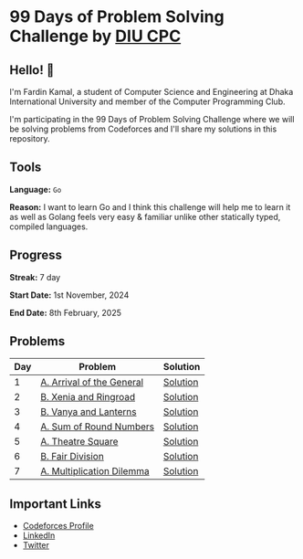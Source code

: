 # 99 Days of Problem Solving Challenge by [DIU CPC](https://www.linkedin.com/company/diu-cpc-computer-programming-club)

## Hello! 👋

I'm Fardin Kamal, a student of Computer Science and Engineering at Dhaka International University and member of the Computer Programming Club.

I'm participating in the 99 Days of Problem Solving Challenge where we will be solving problems from Codeforces and I'll share my solutions in this repository.


## Tools
**Language:** `Go`

**Reason:** I want to learn Go and I think this challenge will help me to learn it as well as Golang feels very easy & familiar unlike other statically typed, compiled languages.


## Progress
**Streak:** 7 day

**Start Date:** 1st November, 2024

**End Date:** 8th February, 2025


## Problems

| Day | Problem                                                                            | Solution               |
|-----|------------------------------------------------------------------------------------|------------------------|
| 1   | [A. Arrival of the General](https://codeforces.com/problemset/problem/144/A)       | [Solution](./day-1.go) |
| 2   | [B. Xenia and Ringroad](https://codeforces.com/problemset/problem/339/B)           | [Solution](./day-2.go) |
| 3   | [B. Vanya and Lanterns](https://codeforces.com/problemset/problem/492/B)           | [Solution](./day-3.go) |
| 4   | [A. Sum of Round Numbers](https://codeforces.com/problemset/problem/1352/A)        | [Solution](./day-4.go) |
| 5   | [A. Theatre Square](https://codeforces.com/problemset/problem/1/A)                 | [Solution](./day-5.go) |
| 6   | [B. Fair Division](https://codeforces.com/problemset/problem/1472/B)               | [Solution](./day-6.go) |
| 7   | [A. Multiplication Dilemma](https://codeforces.com/problemset/gymProblem/101972/A) | [Solution](./day-7.go) |


## Important Links

- [Codeforces Profile](https://codeforces.com/profile/fardinkamal62)
- [LinkedIn](https://www.linkedin.com/in/fardinkamal62)
- [Twitter](https://twitter.com/fardinkamal62)
